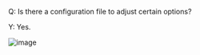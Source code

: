 Q: Is there a configuration file to adjust certain options?

Y: Yes. 

![image](https://user-images.githubusercontent.com/78000769/208266934-b589024b-f0a0-4f94-bf7b-a135586d0b84.png)

